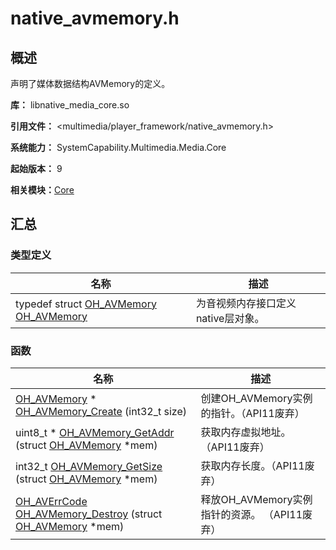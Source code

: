 # native_avmemory.h


## 概述

声明了媒体数据结构AVMemory的定义。

**库：** libnative_media_core.so

**引用文件：** <multimedia/player_framework/native_avmemory.h>

**系统能力：** SystemCapability.Multimedia.Media.Core

**起始版本：** 9

**相关模块：**[Core](_core.md)


## 汇总


### 类型定义

| 名称 | 描述 | 
| -------- | -------- |
| typedef struct [OH_AVMemory](_core.md#oh_avmemory) [OH_AVMemory](_core.md#oh_avmemory) | 为音视频内存接口定义native层对象。  | 


### 函数

| 名称 | 描述 | 
| -------- | -------- |
| [OH_AVMemory](_core.md#oh_avmemory) \* [OH_AVMemory_Create](_core.md#oh_avmemory_create) (int32_t size) | 创建OH_AVMemory实例的指针。（API11废弃）  |
| uint8_t \* [OH_AVMemory_GetAddr](_core.md#oh_avmemory_getaddr) (struct [OH_AVMemory](_core.md#oh_avmemory) \*mem) | 获取内存虚拟地址。 （API11废弃） |
| int32_t [OH_AVMemory_GetSize](_core.md#oh_avmemory_getsize) (struct [OH_AVMemory](_core.md#oh_avmemory) \*mem) | 获取内存长度。（API11废弃）  |
| [OH_AVErrCode](_core.md#oh_averrcode) [OH_AVMemory_Destroy](_core.md#oh_avmemory_destroy) (struct [OH_AVMemory](_core.md#oh_avmemory) \*mem) | 释放OH_AVMemory实例指针的资源。 （API11废弃） |